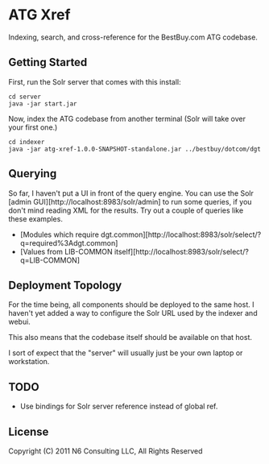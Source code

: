 # ATG Xref

Indexing, search, and cross-reference for the BestBuy.com ATG
codebase.

## Getting Started

First, run the Solr server that comes with this install:

    cd server
    java -jar start.jar

Now, index the ATG codebase from another terminal (Solr will take over
your first one.)

    cd indexer
    java -jar atg-xref-1.0.0-SNAPSHOT-standalone.jar ../bestbuy/dotcom/dgt

## Querying

So far, I haven't put a UI in front of the query engine. You can use
the Solr [admin GUI][http://localhost:8983/solr/admin] to run some
queries, if you don't mind reading XML for the results. Try out a
couple of queries like these examples.

* [Modules which require dgt.common][http://localhost:8983/solr/select/?q=required%3Adgt.common]
* [Values from LIB-COMMON itself][http://localhost:8983/solr/select/?q=LIB-COMMON]

## Deployment Topology

For the time being, all components should be deployed to the same
host. I haven't yet added a way to configure the Solr URL used by the
indexer and webui.

This also means that the codebase itself should be available on that
host.

I sort of expect that the "server" will usually just be your own
laptop or workstation.

## TODO

* Use bindings for Solr server reference instead of global ref.

## License

Copyright (C) 2011 N6 Consulting LLC, All Rights Reserved

